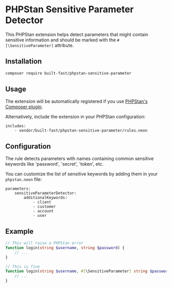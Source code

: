 # PHPStan Sensitive Parameter Detector

This PHPStan extension helps detect parameters that might contain sensitive information and should be marked with the `#[\SensitiveParameter]` attribute.

## Installation

```bash
composer require built-fast/phpstan-sensitive-parameter
```

## Usage

The extension will be automatically registered if you use [PHPStan's Composer plugin](https://github.com/phpstan/extension-installer).

Alternatively, include the extension in your PHPStan configuration:

```neon
includes:
    - vendor/built-fast/phpstan-sensitive-parameter/rules.neon
```

## Configuration

The rule detects parameters with names containing common sensitive keywords like 'password', 'secret', 'token', etc.

You can customize the list of sensitive keywords by adding them in your `phpstan.neon` file:

```neon
parameters:
    sensitiveParameterDetector:
        additionalKeywords:
            - client
            - customer
            - account
            - user
```

## Example

```php
// This will raise a PHPStan error
function login(string $username, string $password) {
    // ...
}

// This is fine
function login(string $username, #[\SensitiveParameter] string $password) {
    // ...
}
```
